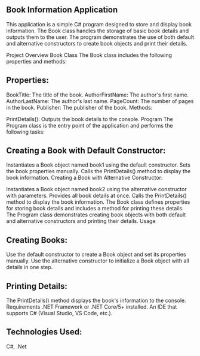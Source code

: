 Book Information Application
-

This application is a simple C# program designed to store and display book information. The Book class handles the storage of basic book details and outputs them to the user. The program demonstrates the use of both default and alternative constructors to create book objects and print their details.

Project Overview
Book Class
The Book class includes the following properties and methods:

Properties:
-

BookTitle: The title of the book.
AuthorFirstName: The author's first name.
AuthorLastName: The author's last name.
PageCount: The number of pages in the book.
Publisher: The publisher of the book.
Methods:

PrintDetails(): Outputs the book details to the console.
Program
The Program class is the entry point of the application and performs the following tasks:

Creating a Book with Default Constructor:
-

Instantiates a Book object named book1 using the default constructor.
Sets the book properties manually.
Calls the PrintDetails() method to display the book information.
Creating a Book with Alternative Constructor:

Instantiates a Book object named book2 using the alternative constructor with parameters.
Provides all book details at once.
Calls the PrintDetails() method to display the book information.
The Book class defines properties for storing book details and includes a method for printing these details.
The Program class demonstrates creating book objects with both default and alternative constructors and printing their details.
Usage

Creating Books:
-

Use the default constructor to create a Book object and set its properties manually.
Use the alternative constructor to initialize a Book object with all details in one step.

Printing Details:
-

The PrintDetails() method displays the book's information to the console.
Requirements
.NET Framework or .NET Core/5+ installed.
An IDE that supports C# (Visual Studio, VS Code, etc.).

Technologies Used:
-

C#, .Net

                             
